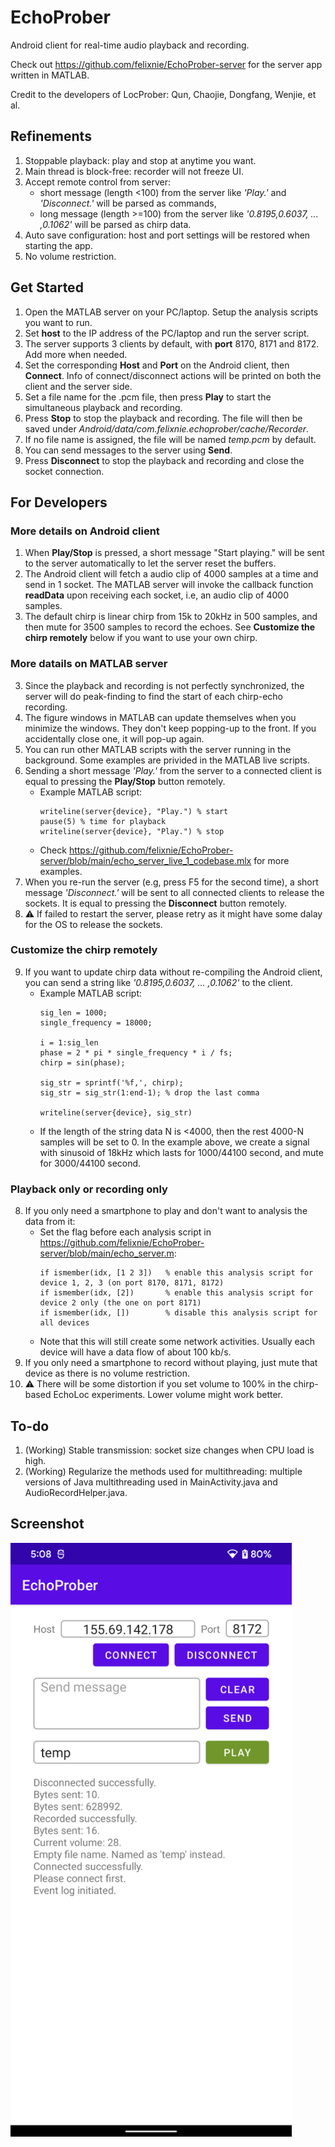 # EchoProber

Android client for real-time audio playback and recording.

Check out https://github.com/felixnie/EchoProber-server for the server app written in MATLAB.

Credit to the developers of LocProber: Qun, Chaojie, Dongfang, Wenjie, et al.


## Refinements

1. Stoppable playback: play and stop at anytime you want.
2. Main thread is block-free: recorder will not freeze UI.
3. Accept remote control from server: 
    - short message (length <100) from the server like *'Play.'* and *'Disconnect.'* will be parsed as commands, 
    - long message (length >=100) from the server like *'0.8195,0.6037, ... ,0.1062'* will be parsed as chirp data.
4. Auto save configuration: host and port settings will be restored when starting the app.
5. No volume restriction.


## Get Started

1. Open the MATLAB server on your PC/laptop. Setup the analysis scripts you want to run.
2. Set **host** to the IP address of the PC/laptop and run the server script.
3. The server supports 3 clients by default, with **port** 8170, 8171 and 8172. Add more when needed.
4. Set the corresponding **Host** and **Port** on the Android client, then **Connect**. Info of connect/disconnect actions will be printed on both the client and the server side.
5. Set a file name for the .pcm file, then press **Play** to start the simultaneous playback and recording.
7. Press **Stop** to stop the playback and recording. The file will then be saved under *Android/data/com.felixnie.echoprober/cache/Recorder*.
8. If no file name is assigned, the file will be named *temp.pcm* by default.
9. You can send messages to the server using **Send**.
10. Press **Disconnect** to stop the playback and recording and close the socket connection.


## For Developers

### More details on Android client

1. When **Play/Stop** is pressed, a short message "Start playing." will be sent to the server automatically to let the server reset the buffers.
2. The Android client will fetch a audio clip of 4000 samples at a time and send in 1 socket. The MATLAB server will invoke the callback function **readData** upon receiving each socket, i.e, an audio clip of 4000 samples.
3. The default chirp is linear chirp from 15k to 20kHz in 500 samples, and then mute for 3500 samples to record the echoes. See **Customize the chirp remotely** below if you want to use your own chirp.


### More datails on MATLAB server
3. Since the playback and recording is not perfectly synchronized, the server will do peak-finding to find the start of each chirp-echo recording.
4. The figure windows in MATLAB can update themselves when you minimize the windows. They don't keep popping-up to the front. If you accidentally close one, it will pop-up again.
5. You can run other MATLAB scripts with the server running in the background. Some examples are privided in the MATLAB live scripts.
6. Sending a short message *'Play.'* from the server to a connected client is equal to pressing the **Play/Stop** button remotely.
    - Example MATLAB script:
        ```
        writeline(server{device}, "Play.") % start
        pause(5) % time for playback
        writeline(server{device}, "Play.") % stop
        ```
    - Check https://github.com/felixnie/EchoProber-server/blob/main/echo_server_live_1_codebase.mlx for more examples.
7. When you re-run the server (e.g, press F5 for the second time), a short message *'Disconnect.'* will be sent to all connected clients to release the sockets. It is equal to pressing the **Disconnect** button remotely.
8. ⚠️ If failed to restart the server, please retry as it might have some dalay for the OS to release the sockets.


### Customize the chirp remotely
9.  If you want to update chirp data without re-compiling the Android client, you can send a string like *'0.8195,0.6037, ... ,0.1062'* to the client.
    - Example MATLAB script:
        ```
        sig_len = 1000;
        single_frequency = 18000;

        i = 1:sig_len
        phase = 2 * pi * single_frequency * i / fs;
        chirp = sin(phase);

        sig_str = sprintf('%f,', chirp);
        sig_str = sig_str(1:end-1); % drop the last comma

        writeline(server{device}, sig_str)
        ```
    - If the length of the string data N is <4000, then the rest 4000-N samples will be set to 0. In the example above, we create a signal with sinusoid of 18kHz which lasts for 1000/44100 second, and mute for 3000/44100 second.


### Playback only or recording only
8. If you only need a smartphone to play and don't want to analysis the data from it:
    - Set the flag before each analysis script in https://github.com/felixnie/EchoProber-server/blob/main/echo_server.m:
        ```
        if ismember(idx, [1 2 3])   % enable this analysis script for device 1, 2, 3 (on port 8170, 8171, 8172)
        if ismember(idx, [2])       % enable this analysis script for device 2 only (the one on port 8171)
        if ismember(idx, [])        % disable this analysis script for all devices
        ```
    - Note that this will still create some network activities. Usually each device will have a data flow of about 100 kb/s.
9. If you only need a smartphone to record without playing, just mute that device as there is no volume restriction.
10. ⚠️ There will be some distortion if you set volume to 100% in the chirp-based EchoLoc experiments. Lower volume might work better.


## To-do

1. (Working) Stable transmission: socket size changes when CPU load is high.
2. (Working) Regularize the methods used for multithreading: multiple versions of Java multithreading used in MainActivity.java and AudioRecordHelper.java.


## Screenshot

<img src="https://raw.githubusercontent.com/felixnie/img/master/screenshot-echoprober.png" width="450">

